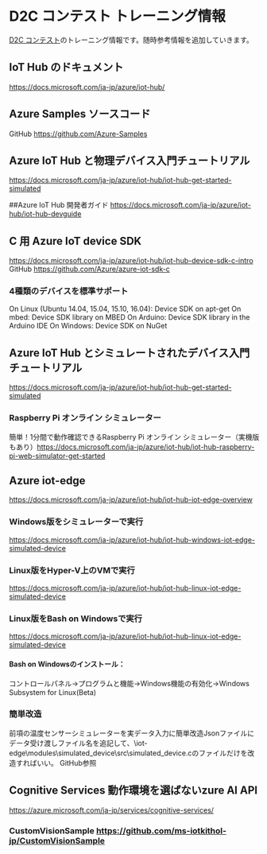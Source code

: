 # D2C コンテスト トレーニング情報
[D2C コンテスト](http://www.device2cloud-contest.com/)のトレーニング情報です。随時参考情報を追加していきます。

## IoT Hub のドキュメント
https://docs.microsoft.com/ja-jp/azure/iot-hub/

## Azure Samples ソースコード
GitHub
https://github.com/Azure-Samples

## Azure IoT Hub と物理デバイス入門チュートリアル
https://docs.microsoft.com/ja-jp/azure/iot-hub/iot-hub-get-started-simulated

##Azure IoT Hub 開発者ガイド
https://docs.microsoft.com/ja-jp/azure/iot-hub/iot-hub-devguide

## C 用 Azure IoT device SDK
https://docs.microsoft.com/ja-jp/azure/iot-hub/iot-hub-device-sdk-c-intro
GitHub
https://github.com/Azure/azure-iot-sdk-c

### 4種類のデバイスを標準サポート
On Linux (Ubuntu 14.04, 15.04, 15.10, 16.04): Device SDK on apt-get
On mbed: Device SDK library on MBED
On Arduino: Device SDK library in the Arduino IDE
On Windows: Device SDK on NuGet

## Azure IoT Hub とシミュレートされたデバイス入門チュートリアル
https://docs.microsoft.com/ja-jp/azure/iot-hub/iot-hub-get-started-simulated

### Raspberry Pi オンライン シミュレーター
簡単！1分間で動作確認できるRaspberry Pi オンライン シミュレーター（実機版もあり）https://docs.microsoft.com/ja-jp/azure/iot-hub/iot-hub-raspberry-pi-web-simulator-get-started

## Azure iot-edge
https://docs.microsoft.com/ja-jp/azure/iot-hub/iot-hub-iot-edge-overview

### Windows版をシミュレーターで実行
https://docs.microsoft.com/ja-jp/azure/iot-hub/iot-hub-windows-iot-edge-simulated-device

### Linux版をHyper-V上のVMで実行
https://docs.microsoft.com/ja-jp/azure/iot-hub/iot-hub-linux-iot-edge-simulated-device

### Linux版をBash on Windowsで実行
https://docs.microsoft.com/ja-jp/azure/iot-hub/iot-hub-linux-iot-edge-simulated-device

#### Bash on Windowsのインストール：
コントロールパネル→プログラムと機能→Windows機能の有効化→Windows Subsystem for Linux(Beta)

### 簡単改造
前項の温度センサーシミュレーターを実データ入力に簡単改造Jsonファイルにデータ受け渡しファイル名を追記して、\iot-edge\modules\simulated_device\src\simulated_device.cのファイルだけを改造すればいい。
GitHub参照

## Cognitive Services 動作環境を選ばないzure AI API
https://azure.microsoft.com/ja-jp/services/cognitive-services/
### CustomVisionSample https://github.com/ms-iotkithol-jp/CustomVisionSample
